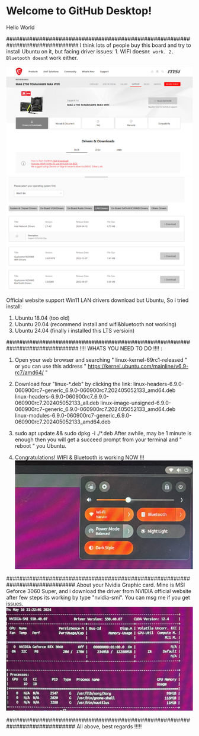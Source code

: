 # Welcome to GitHub Desktop!
Hello World

##############################################################################
I think lots of people buy this board and try to install Ubuntu on it, but facing driver issues:
    1. WIFI doesn`t work.
    2. Bluetooth doesn`t work either.

![alt text](image.png)
![alt text](image-1.png)

Official website support Win11 LAN drivers download but Ubuntu, So i tried install:
1. Ubuntu 18.04 (too old)
2. Ubuntu 20.04 (recommend install and wifi&bluetooth not working)
3. Ubuntu 24.04 (finally i installed this LTS versioin)

##############################################################################
!!!! WHATS YOU NEED TO DO !!!! :
1. Open your web browser and searching " linux-kernel-69rc1-released " or you can use this address " https://kernel.ubuntu.com/mainline/v6.9-rc7/amd64/ "

2. Download four "linux-*.deb" by clicking the link:
linux-headers-6.9.0-060900rc7-generic_6.9.0-060900rc7.202405052133_amd64.deb	 
linux-headers-6.9.0-060900rc7_6.9.0-060900rc7.202405052133_all.deb
linux-image-unsigned-6.9.0-060900rc7-generic_6.9.0-060900rc7.202405052133_amd64.deb	 
linux-modules-6.9.0-060900rc7-generic_6.9.0-060900rc7.202405052133_amd64.deb

3. sudo apt update && sudo dpkg -i ./*.deb
After awhile, may be 1 minute is enough then you will get a succeed prompt from your terminal and " reboot " you Ubuntu.

4. Congratulations! WIFI & Bluetooth is working NOW !!!
![alt text](image-2.png)

#############################################################################
About your Nvidia Graphic card.
Mine is MSI Geforce 3060 Super, and i download the driver from NVIDIA official website after few steps its working by type "nvidia-smi". You can msg me if you get issues.
![alt text](image-3.png)


#############################################################################
All above, best regards !!!!!
